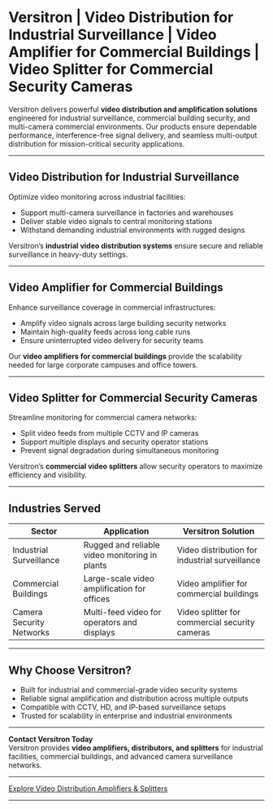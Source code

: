 # Versitron | Video Distribution for Industrial Surveillance | Video Amplifier for Commercial Buildings | Video Splitter for Commercial Security Cameras  

Versitron delivers powerful **video distribution and amplification solutions** engineered for industrial surveillance, commercial building security, and multi-camera commercial environments. Our products ensure dependable performance, interference-free signal delivery, and seamless multi-output distribution for mission-critical security applications.  

---  

## Video Distribution for Industrial Surveillance  

Optimize video monitoring across industrial facilities:  

- Support multi-camera surveillance in factories and warehouses  
- Deliver stable video signals to central monitoring stations  
- Withstand demanding industrial environments with rugged designs  

Versitron’s **industrial video distribution systems** ensure secure and reliable surveillance in heavy-duty settings.  

---  

## Video Amplifier for Commercial Buildings  

Enhance surveillance coverage in commercial infrastructures:  

- Amplify video signals across large building security networks  
- Maintain high-quality feeds across long cable runs  
- Ensure uninterrupted video delivery for security teams  

Our **video amplifiers for commercial buildings** provide the scalability needed for large corporate campuses and office towers.  

---  

## Video Splitter for Commercial Security Cameras  

Streamline monitoring for commercial camera networks:  

- Split video feeds from multiple CCTV and IP cameras  
- Support multiple displays and security operator stations  
- Prevent signal degradation during simultaneous monitoring  

Versitron’s **commercial video splitters** allow security operators to maximize efficiency and visibility.  

---  

## Industries Served  

| Sector                   | Application                                    | Versitron Solution                                |
|---------------------------|------------------------------------------------|--------------------------------------------------|
| Industrial Surveillance   | Rugged and reliable video monitoring in plants | Video distribution for industrial surveillance   |
| Commercial Buildings      | Large-scale video amplification for offices    | Video amplifier for commercial buildings         |
| Camera Security Networks  | Multi-feed video for operators and displays    | Video splitter for commercial security cameras   |  

---  

## Why Choose Versitron?  

- Built for industrial and commercial-grade video security systems  
- Reliable signal amplification and distribution across multiple outputs  
- Compatible with CCTV, HD, and IP-based surveillance setups  
- Trusted for scalability in enterprise and industrial environments  

---  

**Contact Versitron Today**  
Versitron provides **video amplifiers, distributors, and splitters** for industrial facilities, commercial buildings, and advanced camera surveillance networks.  

---  

[Explore Video Distribution Amplifiers & Splitters](https://www.versitron.com/collections/video-distribution-amplifiers)  

---  
